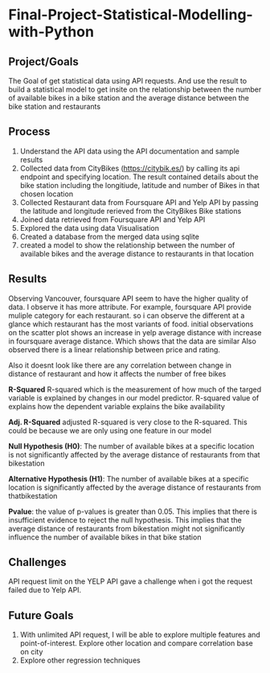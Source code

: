 # Final-Project-Statistical-Modelling-with-Python

## Project/Goals
The Goal of get statistical data using API requests. And use the result to build a statistical model to get insite on the relationship between the number of available bikes in a bike station and the average distance between the bike station and restaurants

## Process
1. Understand the API data using the API documentation and sample results
2. Collected data from CityBikes (https://citybik.es/) by calling its api endpoint and specifying location. The result contained details about the bike station including the longitiude, latitude and number of Bikes in that chosen location 
3. Collected Restaurant data from Foursquare API and Yelp API by passing the latitude and longitude rerieved from the CityBikes Bike stations
4. Joined data retrieved from Foursquare API and Yelp API 
5. Explored the data using data Visualisation 
6. Created a database from the merged data using sqlite
7. created a model to show the relationship between the number of available bikes and the average distance to restaurants in that location 



## Results
Observing Vancouver, foursquare API seem to have the higher quality of data. I observe it has more attribute. For example, foursquare API provide muliple category for each restaurant. so i can observe the different at a glance which restaurant has the most variants of food. 
initial observations on the scatter plot shows an increase in  yelp average distance with increase in foursquare average distance. Which shows that the data are similar
Also observed there is a linear relationship between price and rating. 

Also it doesnt look like there are any correlation between change in distance of restaurant and how it affects the number of free bikes

**R-Squared**
R-squared which is the measurement of how much of the targed variable is explained by changes in our model predictor. R-squared value of explains how the dependent variable explains the bike availability

**Adj. R-Squared**
adjusted R-squared is very close to the R-squared. This could be because we are only using one feature in our model


**Null Hypothesis (H0)**: The number of available bikes at a specific location is not significantly affected by the average distance of restaurants from that bikestation

**Alternative Hypothesis (H1)**: The number of available bikes at a specific location is significantly affected by the average distance of restaurants from thatbikestation


**Pvalue**: the value of p-values is greater than 0.05. This implies that there is insufficient evidence to reject the null hypothesis. This implies that the average distance of restaurants from bikestation might not significantly influence the number of available bikes in that bike station

## Challenges 
API request limit on the YELP API gave a challenge when i got the request failed due to Yelp API.



## Future Goals
1. With unlimited API request, I will be able to explore multiple features and point-of-interest. Explore other location and compare correlation base on city
2.  Explore other regression techniques







